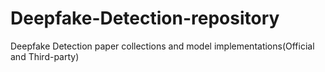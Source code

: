 # Deepfake-Detection-repository
Deepfake Detection paper collections and model implementations(Official and Third-party)
